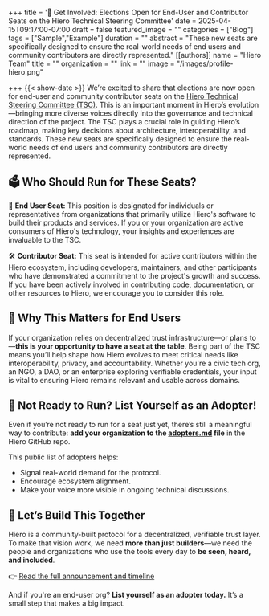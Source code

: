 +++
title = '📢 Get Involved: Elections Open for End-User and Contributor Seats on the Hiero Technical Steering Committee'
date = 2025-04-15T09:17:00-07:00
draft = false
featured_image = ""
categories = ["Blog"]
tags = ["Sample","Example"]
duration = ""
abstract = "These new seats are specifically designed to ensure the real-world needs of end users and community contributors are directly represented."
[[authors]]
name = "Hiero Team"
title = ""
organization = ""
link = ""
image = "/images/profile-hiero.png"

+++
{{< show-date >}} We’re excited to share that elections are now open for end-user and community contributor seats on the [Hiero Technical Steering Committee (TSC)](https://www.lfdecentralizedtrust.org/blog/announcing-the-upcoming-elections-for-end-user-and-community-seats-on-the-hiero-technical-steering-committee-tsc). This is an important moment in Hiero’s evolution—bringing more diverse voices directly into the governance and technical direction of the project.
The TSC plays a crucial role in guiding Hiero’s roadmap, making key decisions about architecture, interoperability, and standards. These new seats are specifically designed to ensure the real-world needs of end users and community contributors are directly represented.

## 🗳️  Who Should Run for These Seats?
🧩 **End User Seat:** This position is designated for individuals or representatives from organizations that primarily utilize Hiero's software to build their products and services. If you or your organization are active consumers of Hiero's technology, your insights and experiences are invaluable to the TSC.


🛠️ **Contributor Seat:** This seat is intended for active contributors within the Hiero ecosystem, including developers, maintainers, and other participants who have demonstrated a commitment to the project's growth and success. If you have been actively involved in contributing code, documentation, or other resources to Hiero, we encourage you to consider this role.

## 👥 Why This Matters for End Users

If your organization relies on decentralized trust infrastructure—or plans to—**this is your opportunity to have a seat at the table**. Being part of the TSC means you’ll help shape how Hiero evolves to meet critical needs like interoperability, privacy, and accountability.
Whether you're a civic tech org, an NGO, a DAO, or an enterprise exploring verifiable credentials, your input is vital to ensuring Hiero remains relevant and usable across domains.


## 📌 Not Ready to Run? List Yourself as an Adopter!
Even if you’re not ready to run for a seat just yet, there’s still a meaningful way to contribute: **add your organization to the [adopters.md](https://github.com/hiero-identity/hiero/blob/main/adopters.md) file** in the Hiero GitHub repo.

This public list of adopters helps:
- Signal real-world demand for the protocol.
- Encourage ecosystem alignment.
- Make your voice more visible in ongoing technical discussions.

## 🚀 Let’s Build This Together

Hiero is a community-built protocol for a decentralized, verifiable trust layer. To make that vision work, we need **more than just builders**—we need the people and organizations who use the tools every day to **be seen, heard, and included**.

👉 [Read the full announcement and timeline](https://www.lfdecentralizedtrust.org/blog/announcing-the-upcoming-elections-for-end-user-and-community-seats-on-the-hiero-technical-steering-committee-tsc)

And if you're an end-user org? **List yourself as an adopter today.** It’s a small step that makes a big impact.